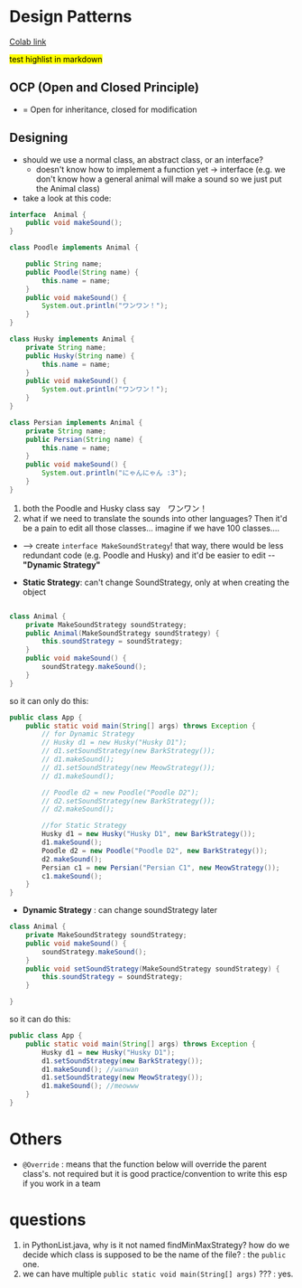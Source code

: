 # Design Patterns

[Colab link](https://colab.research.google.com/drive/19egTeGBtDtMiuoQV0y9bsfwxaGUM0xGE?usp=sharing)

<mark>test highlist in markdown</mark>

## OCP (Open and Closed Principle)
- = Open for inheritance, closed for modification

## Designing
- should we use a normal class, an abstract class, or an interface?
    - doesn't know how to implement a function yet -> interface (e.g. we don't know how a general animal will make a sound so we just put the Animal class)
- take a look at this code:
``` java
interface  Animal {
    public void makeSound();
}

class Poodle implements Animal {

    public String name;
    public Poodle(String name) {
        this.name = name;
    }
    public void makeSound() {
        System.out.println("ワンワン！");
    }
}

class Husky implements Animal {
    private String name;
    public Husky(String name) {
        this.name = name;
    }
    public void makeSound() {
        System.out.println("ワンワン！");
    }
}

class Persian implements Animal {
    private String name;  
    public Persian(String name) {
        this.name = name;
    }
    public void makeSound() {
        System.out.println("にゃんにゃん :3");
    }
}
```
1. both the Poodle and Husky class say　ワンワン！
2. what if we need to translate the sounds into other languages? Then it'd be a pain to edit all those classes... imagine if we have 100 classes....
- --> create `interface MakeSoundStrategy`! that way, there would be less redundant code (e.g. Poodle and Husky) and it'd be easier to edit -- **"Dynamic Strategy"**

- **Static Strategy**: can't change SoundStrategy, only at when creating the object
```java

class Animal {
    private MakeSoundStrategy soundStrategy;
    public Animal(MakeSoundStrategy soundStrategy) {
        this.soundStrategy = soundStrategy;
    }
    public void makeSound() {
        soundStrategy.makeSound();
    }
}

```

so it can only do this:
```java
public class App {
    public static void main(String[] args) throws Exception {
        // for Dynamic Strategy
        // Husky d1 = new Husky("Husky D1");
        // d1.setSoundStrategy(new BarkStrategy());
        // d1.makeSound();
        // d1.setSoundStrategy(new MeowStrategy());
        // d1.makeSound();

        // Poodle d2 = new Poodle("Poodle D2");
        // d2.setSoundStrategy(new BarkStrategy());
        // d2.makeSound();

        //for Static Strategy
        Husky d1 = new Husky("Husky D1", new BarkStrategy());
        d1.makeSound();
        Poodle d2 = new Poodle("Poodle D2", new BarkStrategy());
        d2.makeSound();
        Persian c1 = new Persian("Persian C1", new MeowStrategy());
        c1.makeSound();
    }
}
```


- **Dynamic Strategy** : can change soundStrategy later
```java
class Animal {
    private MakeSoundStrategy soundStrategy;
    public void makeSound() {
        soundStrategy.makeSound();
    }
    public void setSoundStrategy(MakeSoundStrategy soundStrategy) {
        this.soundStrategy = soundStrategy;
    }

}
```
so it can do this:
```java
public class App {
    public static void main(String[] args) throws Exception {
        Husky d1 = new Husky("Husky D1");
        d1.setSoundStrategy(new BarkStrategy());
        d1.makeSound(); //wanwan
        d1.setSoundStrategy(new MeowStrategy());
        d1.makeSound(); //meowww
    }
}
```




# Others
- `@Override` : means that the function below will override the parent class's. not required but it is good practice/convention to write this esp if you work in a team


# questions
1. in PythonList.java, why is it not named findMinMaxStrategy? how do we decide which class is supposed to be the name of the file? : the `public` one.
2. we can have multiple `public static void main(String[] args)` ??? : yes.